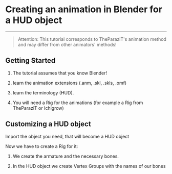 # Creating an animation in Blender for a HUD object

___

> Attention: This tutorial corresponds to TheParaziT's animation method and may differ from other animators' methods!

## Getting Started

1. The tutorial assumes that you know Blender!

2. learn the animation extensions (.anm, .skl, .skls, .omf)

3. learn the terminology (HUD).

4. You will need a Rig for the animations (for example a Rig from TheParaziT or Ichigrow)

## Customizing a HUD object

Import the object you need, that will become a HUD object

Now we have to create a Rig for it:

1. We create the armature and the necessary bones.

2. In the HUD object we create Vertex Groups with the names of our bones

